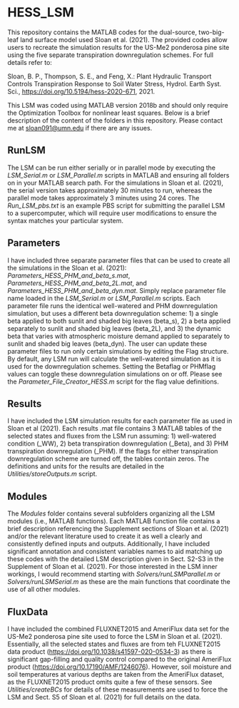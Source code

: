 # HESS_LSM
This repository contains the MATLAB codes for the dual-source, two-big-leaf land surface model used Sloan et al. (2021). The provided codes allow users to recreate the simulation results for the US-Me2 ponderosa pine site using the five separate transpiration downregulation schemes. For full details refer to:

Sloan, B. P., Thompson, S. E., and Feng, X.: Plant Hydraulic Transport Controls Transpiration Response to Soil Water Stress, Hydrol. Earth Syst. Sci., https://doi.org/10.5194/hess-2020-671, 2021.

This LSM was coded using MATLAB version 2018b and should only require the Optimization Toolbox for nonlinear least squares.  Below is a brief description of the content of the folders in this repository. Please contact me at sloan091@umn.edu if there are any issues.

## RunLSM
The LSM can be run either serially or in parallel mode by executing the _LSM_Serial.m_ or _LSM_Parallel.m_ scripts in MATLAB and ensuring all folders on in your MATLAB search path.  For the simulations in Sloan et al. (2021), the serial version takes approximately 30 minutes to run, whereas the parallel mode takes approximately 3 minutes using 24 cores. The _Run_LSM_pbs.txt_ is an example PBS script for submitting the parallel LSM to a supercomputer, which will require user modifications to ensure the syntax matches your particular system.

## Parameters
I have included three separate parameter files that can be used to create all the simulations in the Sloan et al. (2021): *Parameters_HESS_PHM_and_beta_s.mat*, *Parameters_HESS_PHM_and_beta_2L.mat*, and *Parameters_HESS_PHM_and_beta_dyn.mat*. Simply replace parameter file name loaded in the _LSM_Serial.m_ or _LSM_Parallel.m_ scripts. Each parameter file runs the identical well-watered and PHM downregulation simulation, but uses a different beta downregulation scheme: 1) a single beta applied to both sunlit and shaded big leaves (beta_s), 2) a beta applied separately to sunlit and shaded big leaves (beta_2L), and 3) the dynamic beta that varies with atmospheric moisture demand applied to separately to sunlit and shaded big leaves (beta_dyn). The user can update these parameter files to run only certain simulations by editing the Flag structure.  By default, any LSM run will calculate the well-watered simulation as it is used for the downregulation schemes.  Setting the Betaflag or PHMflag values can toggle these downregulation simulations on or off.  Please see the *Parameter_File_Creator_HESS.m* script for the flag value definitions.   

## Results
I have included the LSM simulation results for each parameter file as used in Sloan et al (2021). Each results .mat file contains 3 MATLAB tables of the selected states and fluxes from the LSM run assuming: 1) well-watered condition (_WW), 2) beta transpiration downregulation (_Beta), and 3) PHM transpiration downregulation (_PHM).  If the flags for either transpiration downregulation scheme are turned off, the tables contain zeros. The definitions and units for the results are detailed in the *Utilities/storeOutputs.m* script.    

## Modules
The *Modules* folder contains several subfolders organizing all the LSM modules (i.e., MATLAB functions). Each MATLAB function file contains a brief description referencing the Supplement sections of Sloan et al. (2021) and/or the relevant literature used to create it as well a clearly and consistently defined inputs and outputs. Additionally, I have included significant annotation and consistent variables names to aid matching up these codes with the detailed LSM description given in Sect. S2-S3 in the Supplement of Sloan et al. (2021). For those interested in the LSM inner workings, I would recommend starting with *Solvers/runLSMParallel.m* or *Solvers/runLSMSerial.m* as these are the main functions that coordinate the use of all other modules.

## FluxData
I have included the combined FLUXNET2015 and AmeriFlux data set for the US-Me2 ponderosa pine site used to force the LSM in Sloan et al. (2021). Essentially, all the selected states and fluxes are from teh FLUXNET2015 data product (https://doi.org/10.1038/s41597-020-0534-3) as there is significant gap-filling and quality control compared to the original AmeriFlux product (https://doi.org/10.17190/AMF/1246076).  However, soil moisture and soil temperatures at various depths are taken from the AmeriFlux dataset, as the FLUXNET2015 product omits quite a few of these sensors.   See *Utilities/createBCs* for details of these measurements are used to force the LSM and Sect. S5 of Sloan et al. (2021) for full details on the data.
